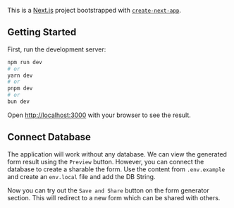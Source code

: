 This is a [Next.js](https://nextjs.org/) project bootstrapped with [`create-next-app`](https://github.com/vercel/next.js/tree/canary/packages/create-next-app).

## Getting Started

First, run the development server:

```bash
npm run dev
# or
yarn dev
# or
pnpm dev
# or
bun dev
```

Open [http://localhost:3000](http://localhost:3000) with your browser to see the result.

## Connect Database

The application will work without any database. We can view the generated form result using the `Preview` button. However, you can connect the database to create a sharable the form. Use the content from `.env.example` and create an `env.local` file and add the DB String.

Now you can try out the `Save and Share` button on the form generator section. This will redirect to a new form which can be shared with others.

